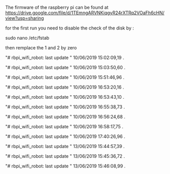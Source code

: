 The firmware of the raspberry pi can be found at https://drive.google.com/file/d/1TEmngARVNKiqgyR24rXTRq2VOaFh6cHN/view?usp=sharing

for the first run you need to disable the check of the disk by :

sudo nano /etc/fstab

then remplace the 1 and 2 by zero

"# rbpi_wifi_robot: last update " 10/06/2019 15:02:09,19 . 
 
"# rbpi_wifi_robot: last update " 10/06/2019 15:03:50,60 . 
 
"# rbpi_wifi_robot: last update " 10/06/2019 15:51:46,96 . 
 
"# rbpi_wifi_robot: last update " 10/06/2019 16:53:20,16 . 
 
"# rbpi_wifi_robot: last update " 10/06/2019 16:53:43,10 . 
 
"# rbpi_wifi_robot: last update " 10/06/2019 16:55:38,73 . 
 
"# rbpi_wifi_robot: last update " 10/06/2019 16:56:24,68 . 
 
"# rbpi_wifi_robot: last update " 10/06/2019 16:58:17,75 . 
 
"# rbpi_wifi_robot: last update " 10/06/2019 17:40:26,96 . 
 
"# rbpi_wifi_robot: last update " 13/06/2019 15:44:57,39 . 
 
"# rbpi_wifi_robot: last update " 13/06/2019 15:45:36,72 . 
 
"# rbpi_wifi_robot: last update " 13/06/2019 15:46:08,99 . 
 
